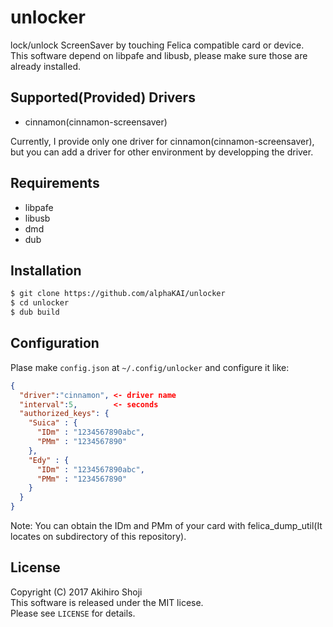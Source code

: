# unlocker
lock/unlock ScreenSaver by touching Felica compatible card or device.  
This software depend on libpafe and libusb, please make sure those are already installed.  
  
  
## Supported(Provided) Drivers
* cinnamon(cinnamon-screensaver)
  
Currently, I provide only one driver for cinnamon(cinnamon-screensaver), but you can add a driver for other environment by developping the driver.   
  
## Requirements
* libpafe
* libusb
* dmd
* dub
  
  
## Installation
```zsh
$ git clone https://github.com/alphaKAI/unlocker
$ cd unlocker
$ dub build
```
  
  
## Configuration
Plase make `config.json` at `~/.config/unlocker` and configure it like:  

```json
{
  "driver":"cinnamon", <- driver name
  "interval":5,        <- seconds
  "authorized_keys": {
    "Suica" : {
      "IDm" : "1234567890abc",
      "PMm" : "1234567890"
    },
    "Edy" : {
      "IDm" : "1234567890abc",
      "PMm" : "1234567890"
    }
  }
}
```

  
Note: You can obtain the IDm and PMm of your card with felica\_dump\_util(It locates on subdirectory of this repository).  
  

## License
Copyright (C) 2017 Akihiro Shoji  
This software is released under the MIT licese.  
Please see `LICENSE` for details.  
